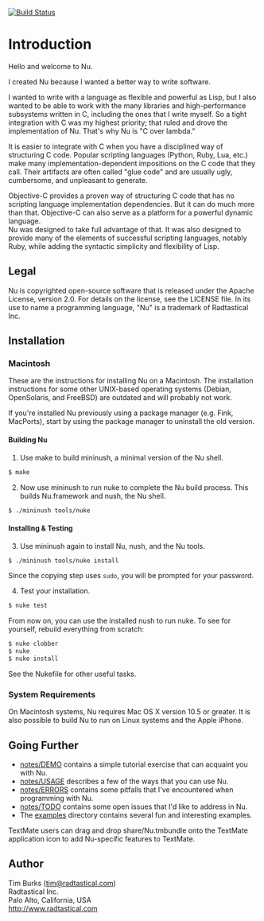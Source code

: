 [![Build Status](https://travis-ci.org/timburks/nu.svg?branch=master)](https://travis-ci.org/timburks/nu)

# Introduction

Hello and welcome to Nu.

I created Nu because I wanted a better way to write software.

I wanted to write with a language as flexible and powerful as Lisp, but I 
also wanted to be able to work with the many libraries and high-performance
subsystems written in C, including the ones that I write myself.  So a tight 
integration with C was my highest priority; that ruled and drove the 
implementation of Nu.  That's why Nu is "C over lambda."

It is easier to integrate with C when you have a disciplined way of structuring 
C code.  Popular scripting languages (Python, Ruby, Lua, etc.) make many 
implementation-dependent impositions on the C code that they call.  Their
artifacts are often called "glue code" and are usually ugly, cumbersome, and 
unpleasant to generate.

Objective-C provides a proven way of structuring C code that has no scripting 
language implementation dependencies.  But it can do much more than that.
Objective-C can also serve as a platform for a powerful dynamic language.  
Nu was designed to take full advantage of that.  It was also designed to 
provide many of the elements of successful scripting languages, notably 
Ruby, while adding the syntactic simplicity and flexibility of Lisp.   

## Legal

Nu is copyrighted open-source software that is released under the Apache
License, version 2.0.  For details on the license, see the LICENSE file.
In its use to name a programming language, "Nu" is a trademark of Radtastical 
Inc.

## Installation

### Macintosh

These are the instructions for installing Nu on a Macintosh. The installation instructions for some other UNIX-based operating systems (Debian, OpenSolaris, and FreeBSD) are outdated and will probably not work.

If you're installed Nu previously using a package manager (e.g. Fink, MacPorts), 
start by using the package manager to uninstall the old version.

#### Building Nu

1. Use make to build mininush, a minimal version of the Nu shell.

```bash
$ make
```

2. Now use mininush to run nuke to complete the Nu build process.
   This builds Nu.framework and nush, the Nu shell.

```bash
$ ./mininush tools/nuke
```
#### Installing & Testing

3. Use mininush again to install Nu, nush, and the Nu tools.

```bash
$ ./mininush tools/nuke install
```

Since the copying step uses `sudo`, you will be prompted for your password.

4. Test your installation.

```bash
$ nuke test
```

From now on, you can use the installed nush to run nuke. To see for
yourself, rebuild everything from scratch:

```bash
$ nuke clobber
$ nuke
$ nuke install
```

See the Nukefile for other useful tasks.

### System Requirements

On Macintosh systems, Nu requires Mac OS X version 10.5 or greater.
It is also possible to build Nu to run on Linux systems and the 
Apple iPhone.

## Going Further

* [notes/DEMO](https://github.com/timburks/nu/blob/master/notes/DEMO) contains a simple tutorial exercise that can acquaint you with Nu.
* [notes/USAGE](https://github.com/timburks/nu/blob/master/notes/USAGE) describes a few of the ways that you can use Nu.
* [notes/ERRORS](https://github.com/timburks/nu/blob/master/notes/ERRORS) contains some pitfalls that I've encountered when programming with Nu.
* [notes/TODO](https://github.com/timburks/nu/blob/master/notes/TODO) contains some open issues that I'd like to address in Nu.
* The [examples](https://github.com/timburks/nu/tree/master/examples) directory contains several fun and interesting examples.

TextMate users can drag and drop share/Nu.tmbundle onto the TextMate 
application icon to add Nu-specific features to TextMate.

## Author

Tim Burks (tim@radtastical.com)<br/>
Radtastical Inc.<br/>
Palo Alto, California, USA<br/>
http://www.radtastical.com
